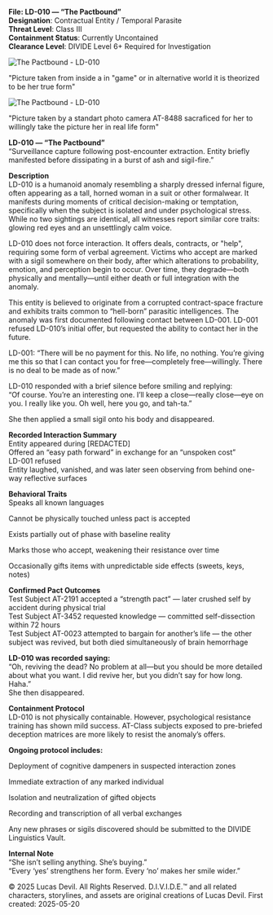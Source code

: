 **File: LD-010 — “The Pactbound”**   
**Designation**: Contractual Entity / Temporal Parasite   
**Threat Level**: Class III   
**Containment Status**: Currently Uncontained   
**Clearance Level**: DIVIDE Level 6+ Required for Investigation   


![The Pactbound - LD-010](https://pbs.twimg.com/media/GrZXH4GWAAA8CVB?format=jpg&name=large)

"Picture taken from inside a in "game" or in alternative world it is theorized to be her true form"






![The Pactbound - LD-010](https://pbs.twimg.com/media/GrZXCQyXIAA5afm?format=jpg&name=large)


"Picture taken by a standart photo camera AT-8488 sacraficed for her to willingly take the picture her in real life form"


**LD-010 — “The Pactbound”**   
“Surveillance capture following post-encounter extraction. Entity briefly manifested before dissipating in a burst of ash and sigil-fire.”   

**Description**   
LD-010 is a humanoid anomaly resembling a sharply dressed infernal figure, often appearing as a tall, horned woman in a suit or other formalwear. It manifests during moments of critical decision-making or temptation, specifically when the subject is isolated and under psychological stress. While no two sightings are identical, all witnesses report similar core traits: glowing red eyes and an unsettlingly calm voice.   

LD-010 does not force interaction. It offers deals, contracts, or "help", requiring some form of verbal agreement. Victims who accept are marked with a sigil somewhere on their body, after which alterations to probability, emotion, and perception begin to occur. Over time, they degrade—both physically and mentally—until either death or full integration with the anomaly.   

This entity is believed to originate from a corrupted contract-space fracture and exhibits traits common to “hell-born” parasitic intelligences. The anomaly was first documented following contact between LD-001. LD-001 refused LD-010’s initial offer, but requested the ability to contact her in the future.   

LD-001: “There will be no payment for this. No life, no nothing. You’re giving me this so that I can contact you for free—completely free—willingly. There is no deal to be made as of now.”   

LD-010 responded with a brief silence before smiling and replying:   
“Of course. You’re an interesting one. I’ll keep a close—really close—eye on you. I really like you. Oh well, here you go, and tah-ta.”   

She then applied a small sigil onto his body and disappeared.  

**Recorded Interaction Summary**  
 Entity appeared during [REDACTED]   
 Offered an “easy path forward” in exchange for an “unspoken cost”   
 LD-001 refused   
 Entity laughed, vanished, and was later seen observing from behind one-way reflective surfaces   
 
**Behavioral Traits**   
Speaks all known languages   

Cannot be physically touched unless pact is accepted    

Exists partially out of phase with baseline reality    

Marks those who accept, weakening their resistance over time   

Occasionally gifts items with unpredictable side effects (sweets, keys, notes)   

**Confirmed Pact Outcomes**   
 Test Subject AT-2191 accepted a “strength pact” — later crushed self by accident during physical trial   
 Test Subject AT-3452 requested knowledge — committed self-dissection within 72 hours   
 Test Subject AT-0023 attempted to bargain for another’s life — the other subject was revived, but both died simultaneously of brain hemorrhage   

**LD-010 was recorded saying:**   
“Oh, reviving the dead? No problem at all—but you should be more detailed about what you want. I did revive her, but you didn’t say for how long. Haha.”   
She then disappeared.   

**Containment Protocol**   
LD-010 is not physically containable. However, psychological resistance training has shown mild success. AT-Class subjects exposed to pre-briefed deception matrices are more likely to resist the anomaly’s offers.   

**Ongoing protocol includes:**   

Deployment of cognitive dampeners in suspected interaction zones   

Immediate extraction of any marked individual   

Isolation and neutralization of gifted objects   

Recording and transcription of all verbal exchanges   

Any new phrases or sigils discovered should be submitted to the DIVIDE Linguistics Vault.   

**Internal Note**   
“She isn’t selling anything. She’s buying.”   
“Every ‘yes’ strengthens her form. Every ‘no’ makes her smile wider.”   

© 2025 Lucas Devil. All Rights Reserved.
D.I.V.I.D.E.™ and all related characters, storylines, and assets are original creations of Lucas Devil.
First created: 2025-05-20

